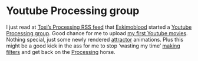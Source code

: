 <!--
  id: 213
  date: 2007-01-02
  modified: 2007-01-02
  slug: youtubeprocessinggroup
  type: post
  excerpt: <p>I just read at Toxi&#8217;s Processing RSS feed that Eskimoblood started a Youtube Processing group. Good chance for me to upload my first Youtube movies. Nothing special, just some newly rendered attractor animations. Plus this might be a good kick in the ass for me to stop &#8216;wasting my time&#8217; making filters and get back [&hellip;]</p>
  categories: Processing, video
  tags: RSS
  inCv: 
  inPortfolio: 
  dateFrom: 
  dateTo: 
-->

# Youtube Processing group

<p>I just read at <a href="http://toxi.co.uk/feeds/p5recent.php" target="_blank">Toxi&#8217;s Processing RSS feed</a> that <a href="http://www.eskimoblood.de/" target="_blank">Eskimoblood</a> started a <a href="http://www.youtube.com/group/processing" target="youtube">Youtube Processing group</a>. Good chance for me to upload <a href="http://www.youtube.com/profile?user=sjeiti" target="youtube">my first Youtube movies</a>. Nothing special, just some newly rendered <a href="?page_id=16">attractor</a> animations. Plus this might be a good kick in the ass for me to stop &#8216;wasting my time&#8217; <a href="http://www.filterforge.com/filters/author651-page1.html" target="_blank">making filters</a> and get back on the <a href="http://www.processing.org/" target="_blank">Processing</a> horse.<br />
<object width="425" height="350"><param name="movie" value="http://www.youtube.com/v/DuIVQRvriI8"></param><param name="wmode" value="transparent"></param><embed src="http://www.youtube.com/v/DuIVQRvriI8" type="application/x-shockwave-flash" wmode="transparent" width="425" height="350"></embed></object></p>
